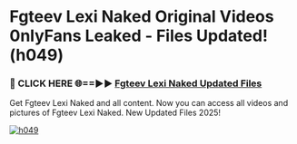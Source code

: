 # Fgteev Lexi Naked Original Videos 0nlyFans Leaked - Files Updated! (h049)

<h3>🔴 CLICK HERE 🌐==►► <a href="https://tinyurl.com/yckcrads" rel="nofollow">Fgteev Lexi Naked Updated Files</a></h3>

Get Fgteev Lexi Naked and all content. Now you can access all videos and pictures of Fgteev Lexi Naked. New Updated Files 2025!

[![h049](https://i.imgur.com/hpKpOFt.gif)](https://tinyurl.com/yckcrads)
